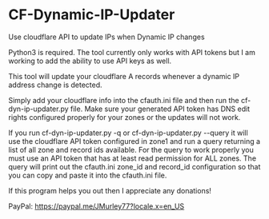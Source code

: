 # CF-Dynamic-IP-Updater

Use cloudflare API to update IPs when Dynamic IP changes

Python3 is required.  The tool currently only works with API tokens but I am working to add the ability to use API keys as well.

This tool will update your cloudflare A records whenever a dynamic IP address change is detected.

Simply add your cloudflare info into the cfauth.ini file and then run the cf-dyn-ip-updater.py file.  Make sure your generated API token has DNS edit rights configured properly for your zones or the updates will not work.

If you run cf-dyn-ip-updater.py -q or cf-dyn-ip-updater.py --query it will use the cloudflare API token configured in zone1 and run a query returning a list of all zone and record ids available.  For the query to work properly you must use an API token that has at least read permission for ALL zones.  The query will print out the cfauth.ini zone_id and record_id configuration so that you can copy and paste it into the cfauth.ini file.

If this program helps you out then I appreciate any donations!

PayPal:  https://paypal.me/JMurley77?locale.x=en_US

